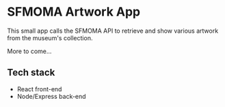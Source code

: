 # SFMOMA Artwork App

This small app calls the SFMOMA API to retrieve and show various artwork from the museum's collection.

More to come...

## Tech stack

* React front-end
* Node/Express back-end
